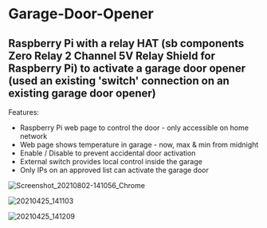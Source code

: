 # Garage-Door-Opener
## Raspberry Pi with a relay HAT (sb components Zero Relay 2 Channel 5V Relay Shield for Raspberry Pi) to activate a garage door opener (used an existing 'switch' connection on an existing garage door opener)

Features:
  - Raspberry Pi web page to control the door - only accessible on home network
  - Web page shows temperature in garage - now, max & min from midnight
  - Enable / Disable to prevent accidental door activation
  - External switch provides local control inside the garage
  - Only IPs on an approved list can activate the garage door

![Screenshot_20210802-141056_Chrome](https://user-images.githubusercontent.com/30411837/128991054-8d093c03-5bdf-41e5-a993-6b47c27b34a4.jpg)

![20210425_141103](https://user-images.githubusercontent.com/30411837/128991141-6e284f93-cb96-489d-8816-3d32057109bf.jpg)

![20210425_141209](https://user-images.githubusercontent.com/30411837/128991502-967a53f4-af42-40d6-b2a7-9b0f530aefb2.jpg)
